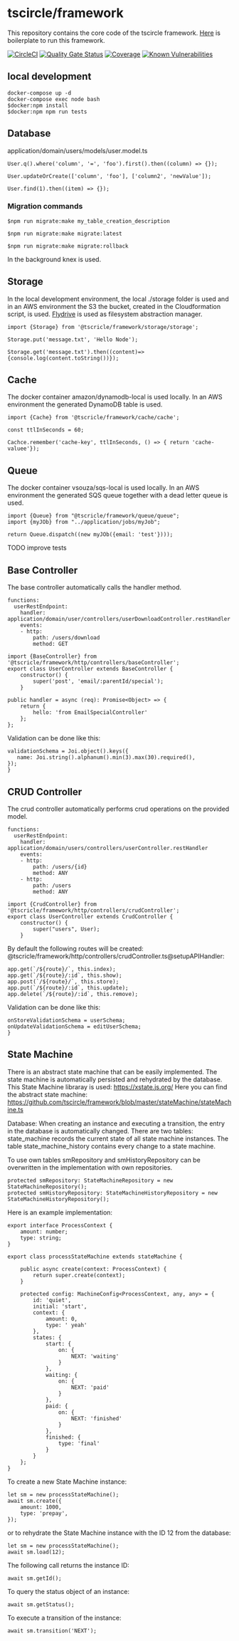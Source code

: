 # tscircle/framework 
This repository contains the core code of the tscircle framework.
[Here](https://github.com/tscircle/boilerplate) is boilerplate to run this framework. 

[![CircleCI](https://circleci.com/gh/tscircle/framework.svg?style=svg)](https://circleci.com/gh/tscircle/framework)
[![Quality Gate Status](https://sonarcloud.io/api/project_badges/measure?project=tscircle_framework&metric=alert_status)](https://sonarcloud.io/dashboard?id=tscircle_framework)
[![Coverage](https://sonarcloud.io/api/project_badges/measure?project=tscircle_framework&metric=coverage)](https://sonarcloud.io/dashboard?id=tscircle_framework)
[![Known Vulnerabilities](https://snyk.io/test/github/tscircle/framework/badge.svg?targetFile=package.json)](https://snyk.io/test/github/tscircle/framework?targetFile=package.json)

## local development 
```
docker-compose up -d 
docker-compose exec node bash
$docker:npm install
$docker:npm npm run tests
```

## Database
application/domain/users/models/user.model.ts

```
User.q().where('column', '=', 'foo').first().then((column) => {}); 

User.updateOrCreate(['column', 'foo'], ['column2', 'newValue']);

User.find(1).then((item) => {});
```

### Migration commands 
```
$npm run migrate:make my_table_creation_description

$npm run migrate:make migrate:latest

$npm run migrate:make migrate:rollback
```
In the background knex is used.


## Storage
In the local development environment, the local ./storage folder is used and in an AWS environment the S3 the bucket, created in the Cloudformation script, is used.
[Flydrive](https://github.com/Slynova-Org/flydrive) is used as filesystem abstraction manager.


```
import {Storage} from '@tscricle/framework/storage/storage';

Storage.put('message.txt', 'Hello Node');

Storage.get('message.txt').then((content)=> {console.log(content.toString())});
```

## Cache
The docker container amazon/dynamodb-local is used locally. In an AWS environment the generated DynamoDB table is used.

```
import {Cache} from '@tscricle/framework/cache/cache';

const ttlInSeconds = 60;

Cachce.remember('cache-key', ttlInSeconds, () => { return 'cache-valuee'});
```

## Queue
The docker container vsouza/sqs-local is used locally. In an AWS environment the generated SQS queue together with a dead letter queue is used.

```
import {Queue} from "@tscricle/framework/queue/queue";
import {myJOb} from "../application/jobs/myJob";

return Queue.dispatch((new myJOb({email: 'test'})));
```
TODO improve tests

## Base Controller
The base controller automatically calls the handler method.

```
functions:
  userRestEndpoint:
    handler: application/domain/user/controllers/userDownloadController.restHandler
    events:
    - http:
        path: /users/download
        method: GET
```

```
import {BaseController} from '@tscricle/framework/http/controllers/baseController';
export class UserController extends BaseController {
    constructor() {
        super('post', 'email/:parentId/special');
    }
```

```
public handler = async (req): Promise<Object> => {
    return {
        hello: 'from EmailSpecialController'
    };
};
```


Validation can be done like this:
```
validationSchema = Joi.object().keys({
   name: Joi.string().alphanum().min(3).max(30).required(),
});
}
```

## CRUD Controller
The crud controller automatically performs crud operations on the provided model.

```
functions:
  userRestEndpoint:
    handler: application/domain/users/controllers/userController.restHandler
    events:
    - http:
        path: /users/{id}
        method: ANY
    - http:
        path: /users
        method: ANY
```


```
import {CrudController} from '@tscricle/framework/http/controllers/crudController';
export class UserController extends CrudController {
    constructor() {
        super("users", User);
    }
```

By default the following routes will be created:
@tscricle/framework/http/controllers/crudController.ts@setupAPIHandler:
```
app.get(`/${route}/`, this.index);
app.get(`/${route}/:id`, this.show);
app.post(`/${route}/`, this.store);
app.put(`/${route}/:id`, this.update);
app.delete(`/${route}/:id`, this.remove);
```


Validation can be done like this:
```
onStoreValidationSchema = userSchema;
onUpdateValidationSchema = editUserSchema;
}
```

## State Machine
There is an abstract state machine that can be easily implemented. 
The state machine is automatically persisted and rehydrated by the database.
This State Machine libraray is used: https://xstate.js.org/
Here you can find the abstract state machine:
https://github.com/tscircle/framework/blob/master/stateMachine/stateMachine.ts

Database: 
When creating an instance and executing a transition, the entry in the database is automatically changed. 
There are two tables: state_machine records the current state of all state machine instances. 
The table state_machine_history contains every change to a state machine.

To use own tables smRepository and smHistoryRepository can be overwritten in the implementation with own repositories.
```
protected smRepository: StateMachineRepository = new StateMachineRepository();
protected smHistoryRepository: StateMachineHistoryRepository = new StateMachineHistoryRepository();
```

Here is an example implementation:
```
export interface ProcessContext {
    amount: number;
    type: string;
}

export class processStateMachine extends stateMachine {

    public async create(context: ProcessContext) {
        return super.create(context);
    }

    protected config: MachineConfig<ProcessContext, any, any> = {
        id: 'quiet',
        initial: 'start',
        context: {
            amount: 0,
            type: ' yeah'
        },
        states: {
            start: {
                on: {
                    NEXT: 'waiting'
                }
            },
            waiting: {
                on: {
                    NEXT: 'paid'
                }
            },
            paid: {
                on: {
                    NEXT: 'finished'
                }
            },
            finished: {
                type: 'final'
            }
        }
    };
}
```

To create a new State Machine instance:
```
let sm = new processStateMachine();
await sm.create({
    amount: 1000,
    type: 'prepay',
});
```
or to rehydrate the State Machine instance with the ID 12 from the database:
```
let sm = new processStateMachine();
await sm.load(12);
```
The following call returns the instance ID:
```
await sm.getId();
```
To query the status object of an instance:
```
await sm.getStatus();
```
To execute a transition of the instance:
```
await sm.transition('NEXT');
```
